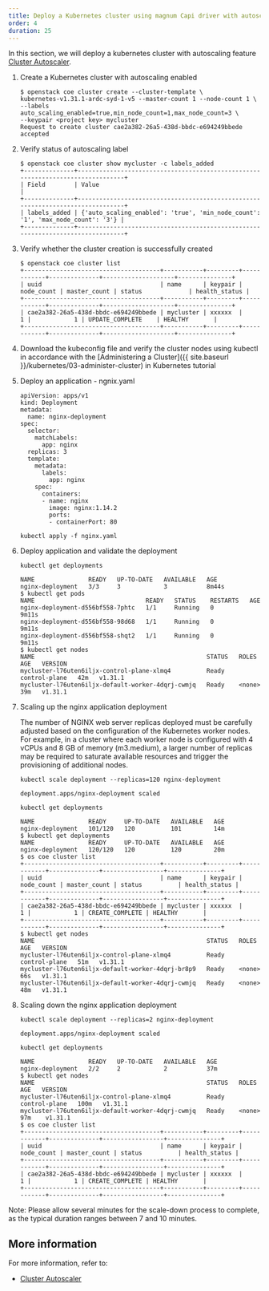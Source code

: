 ```yaml
---
title: Deploy a Kubernetes cluster using magnum Capi driver with autoscaling feature
order: 4
duration: 25
---
```


In this section, we will deploy a kubernetes cluster with autoscaling feature [Cluster Autoscaler](https://cluster-api.sigs.k8s.io/tasks/automated-machine-management/autoscaling).

1. Create a Kubernetes cluster with autoscaling enabled

   ```
   $ openstack coe cluster create --cluster-template \
   kubernetes-v1.31.1-ardc-syd-1-v5 --master-count 1 --node-count 1 \
   --labels auto_scaling_enabled=true,min_node_count=1,max_node_count=3 \
   --keypair <project key> mycluster
   Request to create cluster cae2a382-26a5-438d-bbdc-e694249bbede accepted

   ```

2. Verify status of autoscaling label

   ```
   $ openstack coe cluster show mycluster -c labels_added
   +--------------+--------------------------------------------------------------------------------+
   | Field        | Value                                                                          |
   +--------------+--------------------------------------------------------------------------------+
   | labels_added | {'auto_scaling_enabled': 'true', 'min_node_count': '1', 'max_node_count': '3'} |
   +--------------+--------------------------------------------------------------------------------+

   ```

3. Verify whether the cluster creation is successfully created

   ```
   $ openstack coe cluster list
   +--------------------------------------+-----------+---------+------------+--------------+--------------------+---------------+
   | uuid                                 | name      | keypair | node_count | master_count | status             | health_status |
   +--------------------------------------+-----------+---------+------------+--------------+--------------------+---------------+
   | cae2a382-26a5-438d-bbdc-e694249bbede | mycluster | xxxxxx  |          1 |            1 | UPDATE_COMPLETE    | HEALTHY       |
   +--------------------------------------+-----------+---------+------------+--------------+--------------------+---------------+

   ```

4. Download the kubeconfig file and verify the cluster nodes using kubectl in accordance with the [Administering a Cluster]({{ site.baseurl }}/kubernetes/03-administer-cluster) in Kubernetes tutorial

5. Deploy an application - ngnix.yaml

   ```
   apiVersion: apps/v1
   kind: Deployment
   metadata:
     name: nginx-deployment
   spec:
     selector:
       matchLabels:
         app: nginx
     replicas: 3
     template:
       metadata:
         labels:
           app: nginx
       spec:
         containers:
         - name: nginx
           image: nginx:1.14.2
           ports:
           - containerPort: 80

   ```

   ```
   kubectl apply -f nginx.yaml
   ```

6. Deploy application and validate the deployment

   ```
   kubectl get deployments
   ```

   ```
   NAME               READY   UP-TO-DATE   AVAILABLE   AGE
   nginx-deployment   3/3     3            3           8m44s
   $ kubectl get pods
   NAME                               READY   STATUS    RESTARTS   AGE
   nginx-deployment-d556bf558-7phtc   1/1     Running   0          9m11s
   nginx-deployment-d556bf558-98d68   1/1     Running   0          9m11s
   nginx-deployment-d556bf558-shqt2   1/1     Running   0          9m11s
   $ kubectl get nodes
   NAME                                                STATUS   ROLES           AGE   VERSION
   mycluster-l76uten6iljx-control-plane-xlmq4          Ready    control-plane   42m   v1.31.1
   mycluster-l76uten6iljx-default-worker-4dqrj-cwmjq   Ready    <none>          39m   v1.31.1

   ```

7. Scaling up the nginx application deployment

   The number of NGINX web server replicas deployed must be carefully adjusted based on the configuration of the Kubernetes worker nodes.
   For example, in a cluster where each worker node is configured with 4 vCPUs and 8 GB of memory (m3.medium), a larger number of replicas may be
   required to saturate available resources and trigger the provisioning of additional nodes.

   ```
   kubectl scale deployment --replicas=120 nginx-deployment
   ```

   ```
   deployment.apps/nginx-deployment scaled

   ```

   ```
   kubectl get deployments
   ```

   ```
   NAME               READY     UP-TO-DATE   AVAILABLE   AGE
   nginx-deployment   101/120   120          101         14m
   $ kubectl get deployments
   NAME               READY     UP-TO-DATE   AVAILABLE   AGE
   nginx-deployment   120/120   120          120         20m
   $ os coe cluster list
   +--------------------------------------+-----------+---------+------------+--------------+-----------------+---------------+
   | uuid                                 | name      | keypair | node_count | master_count | status          | health_status |
   +--------------------------------------+-----------+---------+------------+--------------+-----------------+---------------+
   | cae2a382-26a5-438d-bbdc-e694249bbede | mycluster | xxxxxx  |          1 |            1 | CREATE_COMPLETE | HEALTHY       |
   +--------------------------------------+-----------+---------+------------+--------------+-----------------+---------------+
   $ kubectl get nodes
   NAME                                                STATUS   ROLES           AGE   VERSION
   mycluster-l76uten6iljx-control-plane-xlmq4          Ready    control-plane   51m   v1.31.1
   mycluster-l76uten6iljx-default-worker-4dqrj-br8p9   Ready    <none>          66s   v1.31.1
   mycluster-l76uten6iljx-default-worker-4dqrj-cwmjq   Ready    <none>          48m   v1.31.1

   ```

8. Scaling down the nginx application deployment

   ```
   kubectl scale deployment --replicas=2 nginx-deployment
   ```

   ```
   deployment.apps/nginx-deployment scaled

   ```

   ```
   kubectl get deployments
   ```

   ```
   NAME               READY   UP-TO-DATE   AVAILABLE   AGE
   nginx-deployment   2/2     2            2           37m
   $ kubectl get nodes
   NAME                                                STATUS   ROLES           AGE   VERSION
   mycluster-l76uten6iljx-control-plane-xlmq4          Ready    control-plane   100m   v1.31.1
   mycluster-l76uten6iljx-default-worker-4dqrj-cwmjq   Ready    <none>          97m    v1.31.1
   $ os coe cluster list
   +--------------------------------------+-----------+---------+------------+--------------+-----------------+---------------+
   | uuid                                 | name      | keypair | node_count | master_count | status          | health_status |
   +--------------------------------------+-----------+---------+------------+--------------+-----------------+---------------+
   | cae2a382-26a5-438d-bbdc-e694249bbede | mycluster | xxxxxx  |          1 |            1 | CREATE_COMPLETE | HEALTHY       |
   +--------------------------------------+-----------+---------+------------+--------------+-----------------+---------------+

   ```

Note: Please allow several minutes for the scale-down process to complete, as the typical duration ranges between 7 and 10 minutes.
## More information

For more information, refer to:
- [Cluster Autoscaler](https://cluster-api.sigs.k8s.io/tasks/automated-machine-management/autoscaling)
